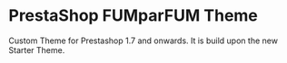 # PrestaShop FUMparFUM Theme

Custom Theme for Prestashop 1.7 and onwards.
It is build upon the new Starter Theme.
